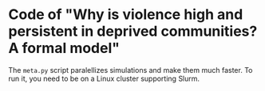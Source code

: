 # Code of  "Why is violence high and persistent in deprived communities? A formal model"


The `meta.py` script paralellizes simulations and make them much faster. To run it, you need to be on a Linux cluster supporting Slurm. 

